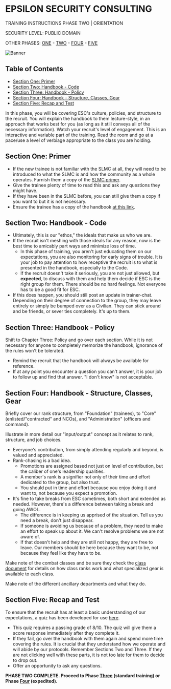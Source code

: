 # EPSILON SECURITY CONSULTING

TRAINING INSTRUCTIONS
PHASE TWO | ORIENTATION

SECURITY LEVEL: PUBLIC DOMAIN

OTHER PHASES: [ONE](https://github.com/ElesCloud/ESCDocuments/blob/main/Training_PhaseOne.md) - [TWO](https://github.com/ElesCloud/ESCDocuments/blob/main/Training_PhaseTwo.md) - [FOUR](https://github.com/ElesCloud/ESCDocuments/blob/main/Training_PhaseFour.md) - [FIVE](https://github.com/ElesCloud/ESCDocuments/blob/main/Training_PhaseFive.md)

![Banner](https://github.com/ElesCloud/ESCHandbook/blob/main/TYYGtcn.jpg)

## Table of Contents
  - [Section One: Primer](#section-one-primer)
  - [Section Two: Handbook - Code](#section-two-handbook---code)
  - [Section Three: Handbook - Policy](#section-three-handbook---policy)
  - [Section Four: Handbook - Structure, Classes, Gear](#section-four-handbook---structure-classes-gear)
  - [Section Five: Recap and Test](#section-five-recap-and-test)

In this phase, you will be covering ESC's culture, policies, and structure to the recruit. You will explain the handbook to them lecture-style, in an approach that works best for you (as long as it still conveys all of the necessary information). Watch your recruit's level of engagement. This is an interactive and variable part of the training. Read the room and go at a pace/use a level of verbiage appropriate to the class you are holding.

## Section One: Primer
- If the new trainee is not familiar with the SLMC at all, they will need to be introduced to what the SLMC is and how the community as a whole operates. Furnish them a copy of the [SLMC primer](https://github.com/ElesCloud/ESCDocuments/blob/main/SLMCPrimer.md).
- Give the trainee plenty of time to read this and ask any questions they might have.
- If they have been in the SLMC before, you can still give them a copy if you want to but it is not necessary.
- Ensure the trainee has a copy of the handbook [at this link](https://github.com/ElesCloud/ESCDocuments/blob/main/HANDBOOK.md).

## Section Two: Handbook - Code
- Ultimately, this is our "ethos," the ideals that make us who we are.
- If the recruit isn't meshing with those ideals for any reason, now is the best time to amicably part ways and minimize loss of time. 
  - In this phase of training, you aren't just educating them on our expectations, you are also monitoring for early signs of trouble. It is your job to pay attention to how receptive the recruit is to what is presented in the handbook, especially to the Code.
  - If the recruit doesn't take it seriously, you are not just allowed, but **expected**, to discuss with them and help them decide if ESC is the right group for them. There should be no hard feelings. Not everyone has to be a good fit for ESC.
- If this does happen, you should still post an update in trainer-chat. Depending on their degree of connection to the group, they may leave entirely or simply be bumped over as a Civilian. They can stick around and be friends, or sever ties completely. It's up to them.

## Section Three: Handbook - Policy

Shift to Chapter Three: Policy and go over each section. While it is not necessary for anyone to completely memorize the handbook, ignorance of the rules won't be tolerated.

- Remind the recruit that the handbook will always be available for reference.
- If at any point you encounter a question you can't answer, it is your job to follow up and find that answer. "I don't know" is not acceptable.

## Section Four: Handbook - Structure, Classes, Gear

Briefly cover our rank structure, from "Foundation" (trainees), to "Core" (enlisted/"contracted" and NCOs), and "Administration" (officers and command).

Illustrate in more detail our "input/output" concept as it relates to rank, structure, and job choices.
  - Everyone's contribution, from simply attending regularly and beyond, is valued and appreciated. 
  - Rank-chasing is a bad idea.
    - Promotions are assigned based not just on level of contribution, but the caliber of one's leadership qualities. 
    - A member's rank is a signifier not only of their time and effort dedicated to the group, but also trust.
    - You should put in time and effort because you enjoy doing it and want to, not because you expect a promotion.
  - It's fine to take breaks from ESC sometimes, both short and extended as needed. However, there's a difference between taking a break and going AWOL.
    - The difference is in keeping us apprised of the situation. Tell us you need a break, don't just disappear.
    - If someone is avoiding us because of a problem, they need to make an effort to speak up about it. We can't resolve problems we are not aware of.
    - If that doesn't help and they are still not happy, they are free to leave. Our members should be here because they want to be, not because they feel like they have to be.

Make note of the combat classes and be sure they check the [class document](https://github.com/ElesCloud/ESCDocuments/blob/main/CLASSES.md) for details on how class ranks work and what specialized gear is available to each class.

Make note of the different ancillary departments and what they do.

## Section Five: Recap and Test

To ensure that the recruit has at least a basic understanding of our expectations, a quiz has been developed for use [here](https://forms.gle/wQFGguMS71cZVAGk8). 
-  This quiz requires a passing grade of 8/10. The quiz will give them a score response immediately after they complete it.
-  If they fail, go over the handbook with them again and spend more time covering the rules. It is crucial that they understand how we operate and will abide by our protocols. Remember Sections Two and Three. If they are not clicking well with these parts, it is not too late for them to decide to drop out.
- Offer an opportunity to ask any questions.

**PHASE TWO COMPLETE. Proceed to Phase [Three](https://github.com/ElesCloud/ESCDocuments/blob/main/Training_PhaseThree.md) (standard training) or Phase [Four](https://github.com/ElesCloud/ESCDocuments/blob/main/Training_PhaseFour.md) (expedited).**
